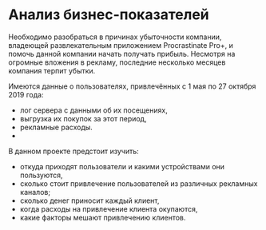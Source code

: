 # Анализ бизнес-показателей
Необходимо разобраться в причинах убыточности компании, владеющей развлекательным приложением Procrastinate Pro+, и помочь данной компании начать получать прибыль. Несмотря на огромные вложения в рекламу, последние несколько месяцев компания терпит убытки.

Имеются данные о пользователях, привлечённых с 1 мая по 27 октября 2019 года:

- лог сервера с данными об их посещениях,
- выгрузка их покупок за этот период,
- рекламные расходы.
- 
В данном проекте предстоит изучить:

- откуда приходят пользователи и какими устройствами они пользуются,
- сколько стоит привлечение пользователей из различных рекламных каналов;
- сколько денег приносит каждый клиент,
- когда расходы на привлечение клиента окупаются,
- какие факторы мешают привлечению клиентов.
